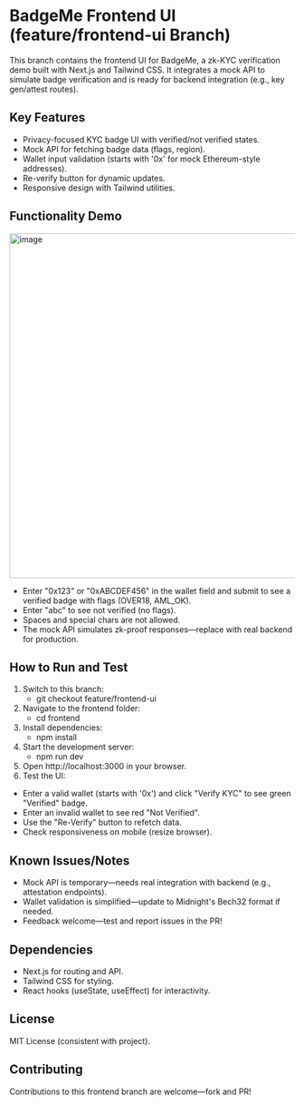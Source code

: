 # BadgeMe Frontend UI (feature/frontend-ui Branch)

This branch contains the frontend UI for BadgeMe, a zk-KYC verification demo built with Next.js and Tailwind CSS. It integrates a mock API to simulate badge verification and is ready for backend integration (e.g., key gen/attest routes).

## Key Features
- Privacy-focused KYC badge UI with verified/not verified states.
- Mock API for fetching badge data (flags, region).
- Wallet input validation (starts with '0x' for mock Ethereum-style addresses).
- Re-verify button for dynamic updates.
- Responsive design with Tailwind utilities.

## Functionality Demo
<img width="1366" height="608" alt="image" src="https://github.com/user-attachments/assets/971ebc45-c871-44e1-983f-476ca07bc4e5" />

- Enter "0x123" or "0xABCDEF456" in the wallet field and submit to see a verified badge with flags (OVER18, AML_OK).
- Enter "abc" to see not verified (no flags).
- Spaces and special chars are not allowed.
- The mock API simulates zk-proof responses—replace with real backend for production.

## How to Run and Test
1. Switch to this branch:
   - git checkout feature/frontend-ui
2. Navigate to the frontend folder:
   - cd frontend
3. Install dependencies:
   - npm install
4. Start the development server:
   - npm run dev
5. Open http://localhost:3000 in your browser.
6. Test the UI:
- Enter a valid wallet (starts with '0x') and click "Verify KYC" to see green "Verified" badge.
- Enter an invalid wallet to see red "Not Verified".
- Use the "Re-Verify" button to refetch data.
- Check responsiveness on mobile (resize browser).

## Known Issues/Notes
- Mock API is temporary—needs real integration with backend (e.g., attestation endpoints).
- Wallet validation is simplified—update to Midnight's Bech32 format if needed.
- Feedback welcome—test and report issues in the PR!

## Dependencies
- Next.js for routing and API.
- Tailwind CSS for styling.
- React hooks (useState, useEffect) for interactivity.

## License
MIT License (consistent with project).

## Contributing
Contributions to this frontend branch are welcome—fork and PR!
